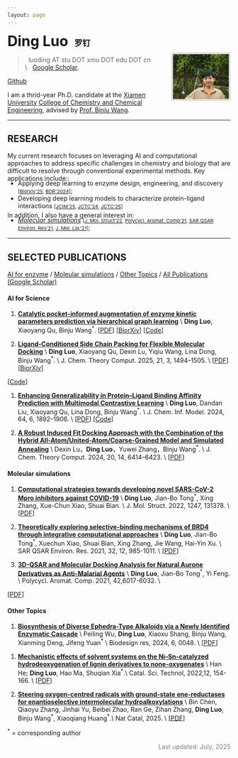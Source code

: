 ```yaml
---
layout: page
---
```


<img align="right" src="assets/img/image_panda.png" style="margin-left:40px; margin-bottom:20px; margin-top:45px; border:4px solid #ddd;border-radius:4px; max-width:210px; width:25%; height:auto">

**<font size="6"> Ding Luo </font> &nbsp; <font size="4"> 罗钉 </font>**

> <i class="fas fa-at"></i> &nbsp; luoding AT stu DOT xmu DOT edu DOT cn \\
> <i class="fas fa-link"></i> &nbsp; 
[<i class="fas fa-graduation-cap"></i> Google Scholar](https://scholar.google.com/citations?user=BlQHxToAAAAJ),
<!-- [<i class="fas fa-graduation-cap"></i> Semantic Scholar](https://www.semanticscholar.org/author/Yutong-Xie/3956514), -->
<!-- [<i class="fab fa-linkedin-in"></i> LinkedIn](https://www.linkedin.com/in/yutxie),
[<i class="fab fa-twitter"></i> Twitter](https://twitter.com/yutxie), -->
[<i class="fab fa-github"></i> Github](https://github.com/ld139)

I am a thrid-year Ph.D. candidate at the [Xiamen University](https://www.xmu.edu.cn/) [College of Chemistry and Chemical Engineering](https://chem.xmu.edu.cn/), advised by [Prof. Binju Wang](https://chem.xmu.edu.cn/info/1421/7656.htm). 
<!-- Prior to this, I received my Bachelor's degree and Master degree from [Shaanxi University of Science and Technology](https://www.sust.edu.cn/), advised by [Prof. Jianbo Tong](https://hg.sust.edu.cn/info/1236/5604.htm). -->
<!-- <span style="font-weight: bold; color: red;">I'm looking for tenure-track and postdoctoral positions that start Fall 2026! If my research aligns with your interest or you know of any relevant opportunities, I would be more than happy to get in touch :). Please find my</span> [**CV here**](https://drive.google.com/file/d/17HsrAQy3KGlnQOSLAHNBNzqU2rVOJ3hI/view?usp=sharing).  -->

---

## RESEARCH

My current research focuses on  leveraging ​​AI and computational approaches​​ to address specific challenges in chemistry and biology that are difficult to resolve through conventional experimental methods. 
Key applications include::
<ul style="margin-top: -20px;margin-bottom: -10px;">
<li>Applying ​​deep learning to enzyme design, engineering, and discovery​ <span style="font-size:11px;">[<a href="https://www.biorxiv.org/content/10.1101/2025.05.18.654694v1">Biorxiv'25</a>, <a href="https://doi.org/10.34133/bdr.0048">BDR'2024</a>]</span>; </li>
<li>Developing deep learning models to characterize protein-ligand interactions​ <span style="font-size:11px;">[<a href="https://doi.org/10.1021/acs.jcim.3c01961">JCIM'25</a>, <a href="https://doi.org/10.1021/acs.jctc.4c00653">JCTC'24</a>, <a href="https://doi.org/10.1021/acs.jctc.4c01636">JCTC'25</a>]</span> </li>
<!-- <li>Aligning AI with human behaviors, objectives, and values. </li> -->
<!-- <li>Foundation models for human behaviors (<a href="https://arxiv.org/abs/2505.23058">Be.FM</a>) <span style="font-size:11px;">[<a href="">arXiv'25</a>]</span>. </li> -->
</ul>
<!-- </p> -->

In addition, I also have a general interest in: 
<ul style="margin-top: -20px;margin-bottom: 15px;">
<li><a href="#Molecuar simulations"><em>Molecuar simulations</em></a>
<span style="font-size:11px;">[<a href="https://doi.org/10.1016/j.molstruc.2021.131378/">J. Mol. Struct'22</a>, 
<a href="https://doi.org/10.1080/10406638.2021.1973519">Polycycl. Aromat. Comp'21</a>,
<a href="https://doi.org/10.1080/1062936x.2021.1999317">SAR QSAR Environ. Res'21</a>, 
<a href="https://doi.org/10.1016/j.molliq.2021.116235">J. Mol. Liq.'21</a>]</span>; </li>
</ul>

<!-- For undergraduate and master students who find my research interesting and would like to work with me, please feel free to reach out! -->


---

## SELECTED PUBLICATIONS

[AI for enzyme](#ai-for-science) / [Moleular simulations](#moleular-simulations) / [Other Topics](#other-topics) / [All Publications (Google Scholar)](https://scholar.google.com/citations?user=BlQHxToAAAAJ)

#### AI for Science

1. [**Catalytic pocket-informed augmentation of enzyme kinetic parameters prediction via hierarchical graph learning**](https://www.biorxiv.org/content/10.1101/2025.05.18.654694v1) \\
**Ding Luo**, Xiaoyang Qu, Binju Wang<sup>\*</sup>.
[[PDF](https://www.biorxiv.org/content/10.1101/2025.05.18.654694v1.full.pdf)\]
[[BiorXiv](https://doi.org/10.1101/2025.05.18.654694)\]
[[Code](https://github.com/ld139/GraphKcat)\] 


1. [**Ligand-Conditioned Side Chain Packing for Flexible Molecular Docking**](https://doi.org/10.1021/acs.jctc.4c01636) \\
**Ding Luo**, Xiaoyang Qu, Dexin Lu, Yiqiu Wang, Lina Dong, Binju Wang<sup>\*</sup>. \\
J. Chem. Theory Comput. 2025, 21, 3, 1494–1505. \\
[[PDF](https://www.biorxiv.org/content/10.1101/2024.11.22.624942v1.full.pdf)\]
[[BiorXiv](https://www.biorxiv.org/content/10.1101/2024.11.22.624942v1)\]
<!-- [[Code]()\] -->
[[Code](https://github.com/ld139/ApoDock_public)\] 

1. [**Enhancing Generalizability in Protein–Ligand Binding Affinity Prediction with Multimodal Contrastive Learning**](https://doi.org/10.1021/acs.jcim.3c01961) \\
**Ding Luo**, Dandan Liu, Xiaoyang Qu, Lina Dong, Binju Wang<sup>\*</sup>. \\
J. Chem. Inf. Model. 2024, 64, 6, 1892–1906.  \\
[[PDF](https://pubs.acs.org/doi/pdf/10.1021/acs.jcim.3c01961?ref=article_openPDF)\]
[[Code](https://github.com/ld139/ConBAP)\] 

1. [**A Robust Induced Fit Docking Approach with the Combination of the Hybrid All-Atom/United-Atom/Coarse-Grained Model and Simulated Annealing**](https://doi.org/10.1021/acs.jctc.4c00653) \\
Dexin Lu，**Ding Luo**，Yuwei Zhang，Binju Wang<sup>\*</sup>. \\
J. Chem. Theory Comput. 2024, 20, 14, 6414–6423.  \\
[[PDF](https://pubs.acs.org/doi/pdf/10.1021/acs.jctc.4c00653?ref=article_openPDF)\]


#### Moleular simulations

1. [**Computational strategies towards developing novel SARS-CoV-2 Mpro inhibitors against COVID-19**](https://doi.org/10.1016/j.molstruc.2021.131378) \\
**Ding Luo**, Jian-Bo Tong<sup>\*</sup>, Xing Zhang, Xue-Chun Xiao, Shuai Bian. \\
J. Mol. Struct. 2022, 1247, 131378. \\
[[PDF](https://www.sciencedirect.com/science/article/pii/S0022286021015064?via%3Dihub)\]


1. [**Theoretically exploring selective-binding mechanisms of BRD4 through integrative computational approaches**](https://doi.org/10.1080/1062936x.2021.1999317) \\
**Ding Luo**, Jian-Bo Tong<sup>\*</sup>, Xuechun Xiao, Shuai Bian, Xing Zhang, Jie Wang, Hai-Yin Xu. \\
SAR QSAR Environ. Res. 2021, 32, 12, 985-1011. \\
[[PDF](https://www.tandfonline.com/doi/epdf/10.1080/1062936X.2021.1999317?needAccess=true)\]

1. [**3D-QSAR and Molecular Docking Analysis for Natural Aurone Derivatives as Anti-Malarial Agents**](https://doi.org/10.1080/10406638.2021.1973519) \\
**Ding Luo**, Jian-Bo Tong<sup>\*</sup>, Yi Feng. \\
Polycycl. Aromat. Comp. 2021, 42,6017-6032. \\
<!-- AI for Science Workshop at ICML, 2022. \\ -->
[[PDF](https://www.tandfonline.com/doi/epdf/10.1080/10406638.2021.1973519?needAccess=true)\] 


#### Other Topics

1. [**Biosynthesis of Diverse Ephedra-Type Alkaloids via a Newly Identified Enzymatic Cascade**](http://dx.doi.org/10.34133/bdr.00482) \\
Peiling Wu, **Ding Luo**, Xiaoxu Shang, Binju Wang, Xianming Deng, Jifeng Yuan<sup>\*</sup> \\
Biodesign res, 2024, 6, 0048. \\
[[PDF](http://dx.doi.org/10.34133/bdr.00482)\]
<!-- [[Poster]()\] -->

1. [**Mechanistic effects of solvent systems on the Ni–Sn-catalyzed hydrodeoxygenation of lignin derivatives to none-oxygenates**](https://doi.org/10.1039/d1cy01965a) \\
Han He; **Ding Luo**, Hao Ma, Shuqian Xia<sup>\*</sup>.\\
Catal. Sci. Technol, 2022,12, 154-166. \\
[[PDF](https://pubs.rsc.org/en/content/articlepdf/2022/cy/d1cy01965a)\]

1. [**Steering oxygen-centred radicals with ground-state ene-reductases for enantioselective intermolecular hydroalkoxylations**](https://doi.org/10.1038/s41929-025-01372-z) \\
Bin Chen, Qiaoyu Zhang, Jinhai Yu, Beibei Zhao, Ran Ge, Zihan Zhang, **Ding Luo**, Binju Wang<sup>\*</sup>, Xiaoqiang Huang<sup>\*</sup>.\\
Nat Catal, 2025. \\
[[PDF](https://www.nature.com/articles/s41929-025-01372-z.pdf)\]

<sup>\*</sup> = corresponding author

<p style="color: grey; font-style: normal; text-align: right" >
Last updated: July, 2025 <br>